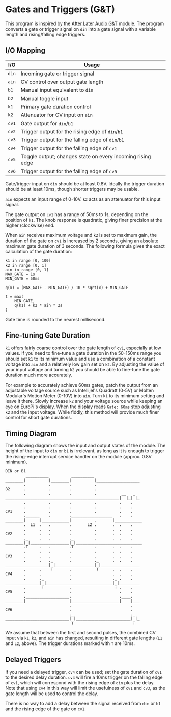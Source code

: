 # Gates and Triggers (G&T)

This program is inspired by the [After Later Audio G&T](https://afterlateraudio.com/products/gt-gates-and-triggers)
module.  The program converts a gate or trigger signal on `din` into a gate signal with a variable length and
rising/falling edge triggers.

## I/O Mapping

| I/O           | Usage
|---------------|-------------------------------------------------------------------|
| `din`         | Incoming gate or trigger signal                                   |
| `ain`         | CV control over output gate length                                |
| `b1`          | Manual input equivalent to `din`                                  |
| `b2`          | Manual toggle input                                               |
| `k1`          | Primary gate duration control                                     |
| `k2`          | Attenuator for CV input on `ain`                                  |
| `cv1`         | Gate output for `din`/`b1`                                        |
| `cv2`         | Trigger output for the rising edge of `din`/`b1`                  |
| `cv3`         | Trigger output for the falling edge of `din`/`b1`                 |
| `cv4`         | Trigger output for the falling edge of `cv1`                      |
| `cv5`         | Toggle output; changes state on every incoming rising edge        |
| `cv6`         | Trigger output for the falling edge of `cv5`                      |

Gate/trigger input on `din` should be at least 0.8V. Ideally the trigger duration should
be at least 10ms, though shorter triggers may be usable.

`ain` expects an input range of 0-10V.  `k2` acts as an attenuator for this input signal.

The gate output on `cv1` has a range of 50ms to 1s, depending on the position of `k1`.  The
knob response is quadratic, giving finer precision at the higher (clockwise) end.

When `ain` receives maximum voltage and `k2` is set to maximum gain, the duration of the gate on
`cv1` is increased by 2 seconds, giving an absolute maximum gate duration of 3 seconds. The following
formula gives the exact calculation of the gate duration:
```
k1 in range [0, 100]
k2 in range [0, 1]
ain in range [0, 1]
MAX_GATE = 1s
MIN_GATE = 50ms

q(x) = (MAX_GATE - MIN_GATE) / 10 * sqrt(x) + MIN_GATE

t = max(
    MIN_GATE,
    q(k1) + k2 * ain * 2s
)
```
Gate time is rounded to the nearest millisecond.

## Fine-tuning Gate Duration

`k1` offers fairly coarse control over the gate length of `cv1`, especially at low values.  If you need to fine-tune
a gate duration in the 50-150ms range you should set `k1` to its minimum value and use a combination of a constant
voltage into `ain` and a relatively low gain set on `k2`.  By adjusting the value of your input voltage and turning `k2`
you should be able to fine-tune the gate duration much more accurately.

For example to accurately achieve 60ms gates, patch the output from an adjustable voltage source such as Intellijel's
Quadratt (0-5V) or Molten Modular's Motion Meter (0-10V) into `ain`. Turn `k1` to its minimum setting and leave it
there. Slowly increase `k2` and your voltage source while keeping an eye on EuroPi's display. When the display reads
`Gate: 60ms` stop adjusting `k2` and the input voltage.  While fiddly, this method will provide much finer control
for short gate durations.

## Timing Diagram

The following diagram shows the input and output states of the module.  The height of the input to `din` or `b1` is
irrelevant, as long as it is enough to trigger the rising-edge interrupt service handler on the module (approx. 0.8V
minimum).

```
DIN or B1
         __________          __________
________|          |________|          |___________________
        .          .        .          .
B2      .          .        .          .
        .          .        .          .           __   _
__________________________________________________|  |_| |_
        .          .        .          .          .    .
        .          .        .          .          .    .
CV1     .          .        .          .          .    .
        .______    .        .__________________   .    .
________|      |____________|          .       |____________
        .  L1  .   .        .       L2 .       .  .    .
        .      .   .        .          .       .  .    .
CV2     .      .   .        .          .       .  .    .
        ._     .   .        ._         .       .  .    .
________| |_________________| |_____________________________
        .T     .   .        .T         .       .  .    .
        .      .   .        .          .       .  .    .
CV3     .      .   .        .          .       .  .    .
        .      .   ._       .          ._      .  .    .
___________________| |_________________| |_________________
        .      .    T       .           T      .  .    .
CV4     .      .            .                  .  .    .
        .      ._           .                  ._ .    .
_______________| |_____________________________| |_________
        .       T           .                   T .    .
CV5     .                   .                     .    .
        .___________________.                     .____.
________|                   |_____________________|    |___
                            .                          .
CV6                         .                          .
                            ._                         ._
____________________________| |________________________| |_
                             T                          T
```

We assume that between the first and second pulses, the combined CV input via `k1`, `k2`, and `ain` has changed,
resulting in different gate lengths (`L1` and `L2`, above).  The trigger durations marked with `T` are 10ms.

## Delayed Triggers

If you need a delayed trigger, `cv4` can be used; set the gate duration of `cv1` to the desired delay
duration.  `cv4` will fire a 10ms trigger on the falling edge of `cv1`, which will correspond with the
rising edge of `din` plus the delay.  Note that using `cv4` in this way will limit the usefulness of `cv1`
and `cv3`, as the gate length will be used to control the delay.

There is no way to add a delay between the signal received from `din` or `b1` and the rising edge of the gate on `cv1`.
